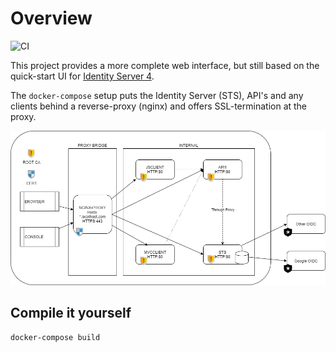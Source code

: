 # Overview

![CI](https://github.com/bravecobra/identityserver-ui/workflows/CI/badge.svg)

This project provides a more complete web interface, but still based on the quick-start UI for [Identity Server 4](https://github.com/IdentityServer/IdentityServer4).

The `docker-compose` setup puts the Identity Server (STS), API's and any clients behind a reverse-proxy (nginx) and offers SSL-termination at the proxy.

![Network](./images/network.png)

## Compile it yourself

```bash
docker-compose build
```
